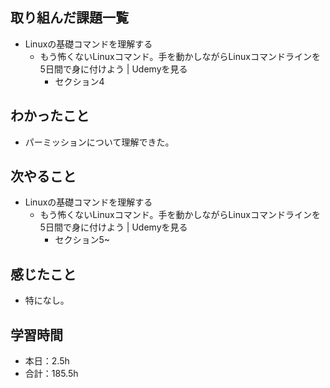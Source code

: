 ## 取り組んだ課題一覧
- Linuxの基礎コマンドを理解する
  - もう怖くないLinuxコマンド。手を動かしながらLinuxコマンドラインを5日間で身に付けよう | Udemyを見る
    - セクション4
## わかったこと
-  パーミッションについて理解できた。
## 次やること
- Linuxの基礎コマンドを理解する
  - もう怖くないLinuxコマンド。手を動かしながらLinuxコマンドラインを5日間で身に付けよう | Udemyを見る
    - セクション5~
## 感じたこと
- 特になし。
## 学習時間
- 本日：2.5h
- 合計：185.5h